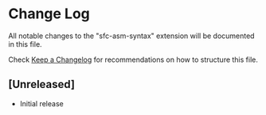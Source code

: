 # Change Log

All notable changes to the "sfc-asm-syntax" extension will be documented in this file.

Check [Keep a Changelog](http://keepachangelog.com/) for recommendations on how to structure this file.

## [Unreleased]

- Initial release